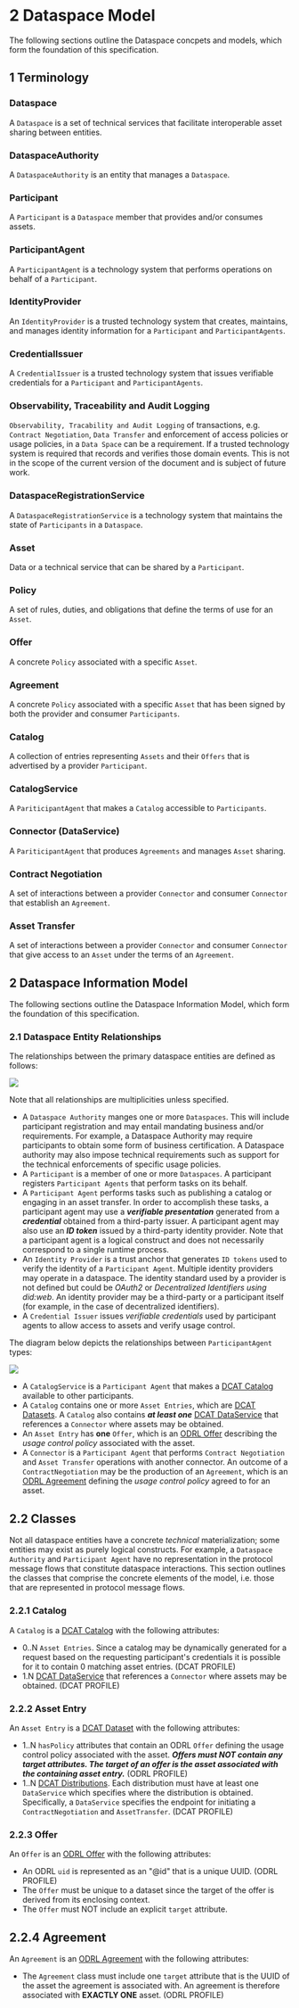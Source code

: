 # 2 Dataspace Model

The following sections outline the Dataspace concpets and models, which form the foundation of this specification.

## 1 Terminology

### Dataspace

A `Dataspace` is a set of technical services that facilitate interoperable asset sharing between entities.

### DataspaceAuthority

A `DataspaceAuthority` is an entity that manages a `Dataspace`.

### Participant

A `Participant` is a `Dataspace` member that provides and/or consumes assets.

### ParticipantAgent

A `ParticipantAgent` is a technology system that performs operations on behalf of a `Participant`.

### IdentityProvider

An `IdentityProvider` is a trusted technology system that creates, maintains, and manages identity information for a `Participant` and `ParticipantAgents`.

### CredentialIssuer

A `CredentialIssuer` is a trusted technology system that issues verifiable credentials for a `Participant` and `ParticipantAgents`.

### Observability, Traceability and Audit Logging

`Observability, Tracability and Audit Logging` of transactions, e.g. `Contract Negotiation`, `Data Transfer` and enforcement of access policies or usage policies, in a `Data Space` can be a requirement.
If a  trusted technology system is required that records and verifies those domain events. This is not in the scope of the current version of the document and is subject of future work.

### DataspaceRegistrationService

A `DataspaceRegistrationService` is a technology system that maintains the state of `Participants` in a `Dataspace`.

### Asset

Data or a technical service that can be shared by a `Participant`.

### Policy

A set of rules, duties, and obligations that define the terms of use for an `Asset`.

### Offer

A concrete `Policy` associated with a specific `Asset`.

### Agreement

A concrete `Policy` associated with a specific `Asset` that has been signed by both the provider and consumer `Participants`.

### Catalog

A collection of entries representing `Assets` and their `Offers` that is advertised by a provider `Participant`.

### CatalogService

A `PariticipantAgent` that makes a `Catalog` accessible to `Participants`.

### Connector (DataService)

A `PariticipantAgent` that produces `Agreements` and manages `Asset` sharing.

### Contract Negotiation

A set of interactions between a provider `Connector` and consumer `Connector` that establish an `Agreement`.

### Asset Transfer

A set of interactions between a provider `Connector` and consumer `Connector` that give access to an `Asset` under the terms of an `Agreement`.

## 2 Dataspace Information Model

The following sections outline the Dataspace Information Model, which form the foundation of this specification.

### 2.1 Dataspace Entity Relationships

The relationships between the primary dataspace entities are defined as follows:

![](./m.dataspace.relationships.png)

Note that all relationships are multiplicities unless specified.

- A `Dataspace Authority` manges one or more `Dataspaces`. This will include participant registration and may entail mandating business and/or requirements. For example, a
  Dataspace Authority may require participants to obtain some form of business certification. A Dataspace authority may also impose technical requirements such as support for the
  technical enforcements of specific usage policies.
- A `Participant` is a member of one or more `Dataspaces`. A participant registers `Participant Agents` that perform tasks on its behalf.
- A `Participant Agent` performs tasks such as publishing a catalog or engaging in an asset transfer. In order to accomplish these tasks, a participant agent may
  use a _**verifiable presentation**_ generated from a _**credential**_ obtained from a third-party issuer. A participant agent may also use an _**ID token**_ issued by a
  third-party identity provider. Note that a participant agent is a logical construct and does not necessarily correspond to a single runtime process.
- An `Identity Provider` is a trust anchor that generates `ID tokens` used to verify the identity of a `Participant Agent`. Multiple identity providers may operate in
  a dataspace. The identity standard used by a provider is not defined but could be _OAuth2_ or _Decentralized Identifiers using did:web_. An identity provider may be a third-party
  or a participant itself (for example, in the case of decentralized identifiers).
- A `Credential Issuer` issues _verifiable credentials_ used by participant agents to allow access to assets and verify usage control.

The diagram below depicts the relationships between `ParticipantAgent` types:

![](./m.participant.entities.png)

- A `CatalogService` is a `Participant Agent` that makes a [DCAT Catalog](https://www.w3.org/TR/vocab-dcat-3/#Class:Catalog) available to other participants.
- A `Catalog` contains one or more `Asset Entries`, which are [DCAT Datasets](https://www.w3.org/TR/vocab-dcat-3/#Class:Dataset). A `Catalog` also contains **_at least one_**
  [DCAT DataService](https://www.w3.org/TR/vocab-dcat-3/#Class:Data_Service) that references a `Connector` where assets may be obtained.
- An `Asset Entry` has **one** `Offer`, which is an [ODRL Offer](https://www.w3.org/TR/odrl-model/#policy-offer) describing the _usage control policy_ associated with the asset.
- A `Connector` is a `Participant Agent` that performs `Contract Negotiation` and `Asset Transfer` operations with another connector. An outcome of a `ContractNegotiation` may
  be the production of an `Agreement`, which is an [ODRL Agreement](https://www.w3.org/TR/odrl-model/#policy-agreement) defining the _usage control policy_ agreed to for an asset.

## 2.2 Classes

Not all dataspace entities have a concrete _technical_ materialization; some entities may exist as purely logical constructs. For example, a `Dataspace Authority`
and `Participant Agent` have no representation in the protocol message flows that constitute dataspace interactions. This section outlines the classes that comprise the concrete
elements of the model, i.e. those that are represented in protocol message flows.

### 2.2.1 Catalog

A `Catalog` is a [DCAT Catalog](https://www.w3.org/TR/vocab-dcat-3/#Class:Catalog) with the following attributes:

- 0..N  `Asset Entries`. Since a catalog may be dynamically generated for a request based on the requesting participant's credentials it is possible for it to contain 0 matching
  asset entries.  (DCAT PROFILE)
- 1.N [DCAT DataService](https://www.w3.org/TR/vocab-dcat-3/#Class:Data_Service) that references a `Connector` where assets may be obtained.  (DCAT PROFILE)

### 2.2.2 Asset Entry

An `Asset Entry` is a [DCAT Dataset](https://www.w3.org/TR/vocab-dcat-3/#Class:Dataset) with the following attributes:

- 1..N `hasPolicy` attributes that contain an ODRL `Offer` defining the usage control policy associated with the asset. **_Offers must NOT contain any target attributes. The
  target of an offer is the asset associated with the containing asset entry._** (ODRL PROFILE)
- 1..N [DCAT Distributions](https://www.w3.org/TR/vocab-dcat-3/#Class:Distribution). Each distribution must have at least one `DataService` which specifies where the distribution
  is obtained. Specifically, a `DataService` specifies the endpoint for initiating a `ContractNegotiation` and `AssetTransfer`. (DCAT PROFILE)

### 2.2.3 Offer

An `Offer` is an [ODRL Offer](https://www.w3.org/TR/odrl-model/#policy-offer) with the following attributes:

- An ODRL `uid` is represented as an "@id" that is a unique UUID. (ODRL PROFILE)
- The `Offer` must be unique to a dataset since the target of the offer is derived from its enclosing context.
- The `Offer` must NOT include an explicit `target` attribute.

## 2.2.4 Agreement

An `Agreement` is an [ODRL Agreement](https://www.w3.org/TR/odrl-model/#policy-agreement) with the following attributes:

- The `Agreement` class must include one `target` attribute that is the UUID of the asset the agreement is associated with. An agreement is therefore associated with **EXACTLY
  ONE** asset. (ODRL PROFILE)
